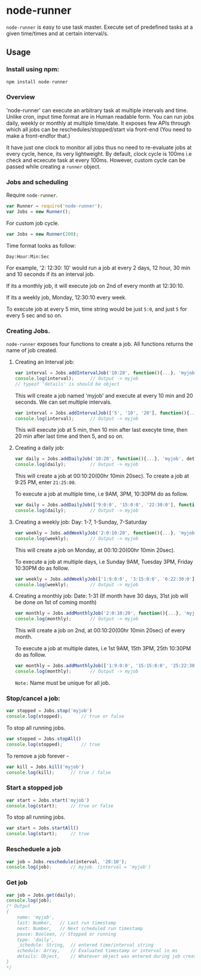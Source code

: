 # node-runner

`node-runner` is easy to use task master. Execute set of predefined tasks at a given time/times and at certain interval/s.


## Usage
### Install using npm: 
```javascript
npm install node-runner
```
### Overview
'node-runner' can execute an arbitrary task at multiple intervals and time. Unlike cron, input time format are in Human readable form. You can run jobs daily, weekly or monthly at multiple time/date. It exposes few APIs through which all jobs can be reschedules/stopped/start via front-end (You need to make a front-endfor that.)

It have just one clock to monitor all jobs thus no need to re-evaluate jobs at every cycle, hence, its very lightweight. By default, clock cycle is 100ms i.e check and ecxecute task at every 100ms. However, custom cycle can be passed while creating a `runner` object. 

### Jobs and scheduling

Require `node-runner`.
```javascript
var Runner = require('node-runner');
var Jobs = new Runner();
```
For custom job cycle.
```javascript
var Jobs = new Runner(200);
```

Time format looks as follow:

`Day:Hour:Min:Sec`

For example, '2: 12:30: 10' would run a job at every 2 days, 12 hour, 30 min and 10 seconds if its an interval job.

If its a monthly job, it will execute job on 2nd of every month at 12:30:10.

If its a weekly job, Monday, 12:30:10 every week. 


To execute job at every 5 min, time string would be just `5:0`, and just `5` for every 5 sec and so on.

### Creating Jobs.
`node-runner` exposes four functions to create a job. All functions returns the name of job created.

1. 	Creating an Interval job:

	```javascript
	var interval = Jobs.addIntervalJob('10:20', function(){...}, 'myjob', details);
	console.log(interval); 		// Output -> myjob
	// typeof 'details' is should be object
	```
	This will create a job named 'myjob' and execute at every 10 min and 20 seconds. We can set multiple intervals.

	```javascript
	var interval = Jobs.addIntervalJob(['5', '10', '20'], function(){...}, 'myjob', details);
	console.log(interval); 		// Output -> myjob
	```

	This will execute job at 5 min, then 10 min after last execyte time, then 20 min after last time and then 5, and so on.

2.	Creating a daily job:
	
	```javascript
	var daily = Jobs.addDailyJob('10:20', function(){...}, 'myjob', details);
	console.log(daily); 		// Output -> myjob
	```
	This will create a job at 00:10:20(00hr 10min 20sec). To create a job at 9:25 PM, enter `21:25:00`.

	To execute a job at multiple time, i.e 9AM, 3PM, 10:30PM do as follow.

	```javascript
	var daily = Jobs.addDailyJob(['9:0:0', '15:0:0', '22:30:0'], function(){...}, 'myjob', details);
	console.log(daily); 		// Output -> myjob
	```

3.	Creating a weekly job:
	Day: 1-7, 1-Sunday, 7-Saturday
	
	```javascript
	var weekly = Jobs.addWeeklyJob('2:0:10:20', function(){...}, 'myjob', details);
	console.log(weekly); 		// Output -> myjob
	```
	This will create a job on Monday,  at 00:10:20(00hr 10min 20sec).

	To execute a job at multiple days, i.e Sunday 9AM, Tuesday 3PM, Friday 10:30PM do as follow.

	```javascript
	var weekly = Jobs.addWeeklyJob(['1:9:0:0', '3:15:0:0', '6:22:30:0'], function(){...}, 'myjob', details);
	console.log(weekly); 		// Output -> myjob
	```

4.	Creating a monthly job:
	Date: 1-31 (If month have 30 days, 31st job will be done on 1st of coming month)
	
	```javascript
	var monthly = Jobs.addMonthlyJob('2:0:10:20', function(){...}, 'myjob', details);
	console.log(monthly); 		// Output -> myjob
	```
	This will create a job on 2nd, at 00:10:20(00hr 10min 20sec) of every month.

	To execute a job at multiple dates, i.e 1st 9AM, 15th 3PM, 25th 10:30PM do as follow.

	```javascript
	var monthly = Jobs.addMonthlyJob(['1:9:0:0', '15:15:0:0', '25:22:30:0'], function(){...}, 'myjob', details);
	console.log(monthly); 		// Output -> myjob
	```

	`Note:` Name must be unique for all job.


### Stop/cancel a job:

```javascript
var stopped = Jobs.stop('myjob')
console.log(stopped);		// true or false
```

To stop all running jobs.

```javascript
var stopped = Jobs.stopAll()
console.log(stopped);		// true
```

To remove a job forever -

```javascript
var kill = Jobs.kill('myjob')
console.log(kill);		// true / false
```

### Start a stopped job

```javascript
var start = Jobs.start('myjob')
console.log(start);		// true or false
```

To stop all running jobs.

```javascript
var start = Jobs.startAll()
console.log(start);		// true
```
	
### Rescheduele a job

```javascript
var job = Jobs.reschedule(interval, '20:10');
console.log(job);		// myjob. (interval = 'myjob')
```

### Get job

```javascript
var job = Jobs.get(daily);
console.log(job);
/* Output
{
	name: 'myjob',
	last: Number,	// Last run timestamp
	next: Number,	// Next scheduled run timestamp
	pause: Boolean,	// Stopped or running
	type: 'daily',
	_schedule: String,	// entered time/interval string
	schedule: Array,	// Evaluated timestamp or interval in ms
	details: Object,	// Whatever object was entered during job creation
}
*/
```
